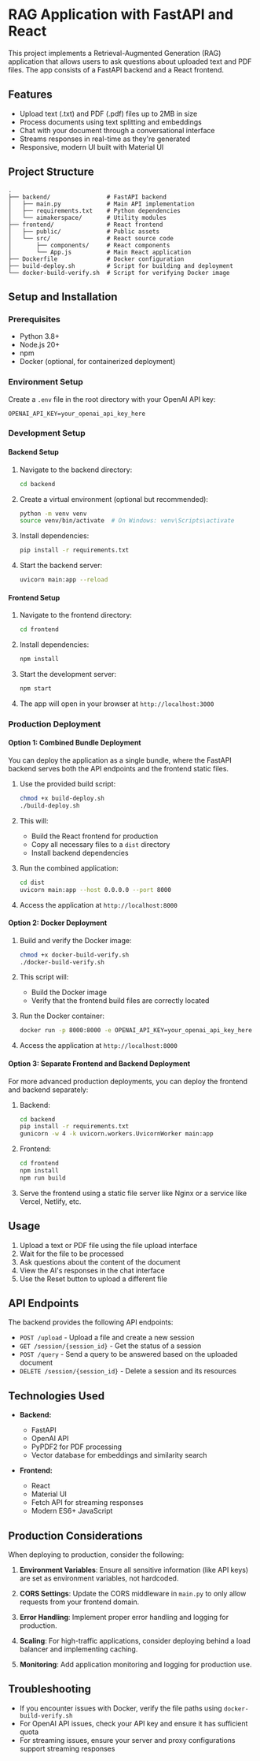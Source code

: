 # RAG Application with FastAPI and React

This project implements a Retrieval-Augmented Generation (RAG) application that allows users to ask questions about uploaded text and PDF files. The app consists of a FastAPI backend and a React frontend.

## Features

- Upload text (.txt) and PDF (.pdf) files up to 2MB in size
- Process documents using text splitting and embeddings
- Chat with your document through a conversational interface
- Streams responses in real-time as they're generated
- Responsive, modern UI built with Material UI

## Project Structure

```
.
├── backend/                # FastAPI backend
│   ├── main.py             # Main API implementation
│   ├── requirements.txt    # Python dependencies
│   └── aimakerspace/       # Utility modules
├── frontend/               # React frontend
│   ├── public/             # Public assets
│   └── src/                # React source code
│       ├── components/     # React components
│       └── App.js          # Main React application
├── Dockerfile              # Docker configuration
├── build-deploy.sh         # Script for building and deployment
└── docker-build-verify.sh  # Script for verifying Docker image
```

## Setup and Installation

### Prerequisites

- Python 3.8+
- Node.js 20+
- npm
- Docker (optional, for containerized deployment)

### Environment Setup

Create a `.env` file in the root directory with your OpenAI API key:

```
OPENAI_API_KEY=your_openai_api_key_here
```

### Development Setup

#### Backend Setup

1. Navigate to the backend directory:

   ```bash
   cd backend
   ```

2. Create a virtual environment (optional but recommended):

   ```bash
   python -m venv venv
   source venv/bin/activate  # On Windows: venv\Scripts\activate
   ```

3. Install dependencies:

   ```bash
   pip install -r requirements.txt
   ```

4. Start the backend server:
   ```bash
   uvicorn main:app --reload
   ```

#### Frontend Setup

1. Navigate to the frontend directory:

   ```bash
   cd frontend
   ```

2. Install dependencies:

   ```bash
   npm install
   ```

3. Start the development server:

   ```bash
   npm start
   ```

4. The app will open in your browser at `http://localhost:3000`

### Production Deployment

#### Option 1: Combined Bundle Deployment

You can deploy the application as a single bundle, where the FastAPI backend serves both the API endpoints and the frontend static files.

1. Use the provided build script:

   ```bash
   chmod +x build-deploy.sh
   ./build-deploy.sh
   ```

2. This will:

   - Build the React frontend for production
   - Copy all necessary files to a `dist` directory
   - Install backend dependencies

3. Run the combined application:

   ```bash
   cd dist
   uvicorn main:app --host 0.0.0.0 --port 8000
   ```

4. Access the application at `http://localhost:8000`

#### Option 2: Docker Deployment

1. Build and verify the Docker image:

   ```bash
   chmod +x docker-build-verify.sh
   ./docker-build-verify.sh
   ```

2. This script will:

   - Build the Docker image
   - Verify that the frontend build files are correctly located

3. Run the Docker container:

   ```bash
   docker run -p 8000:8000 -e OPENAI_API_KEY=your_openai_api_key_here pythonic-rag:latest
   ```

4. Access the application at `http://localhost:8000`

#### Option 3: Separate Frontend and Backend Deployment

For more advanced production deployments, you can deploy the frontend and backend separately:

1. Backend:

   ```bash
   cd backend
   pip install -r requirements.txt
   gunicorn -w 4 -k uvicorn.workers.UvicornWorker main:app
   ```

2. Frontend:

   ```bash
   cd frontend
   npm install
   npm run build
   ```

3. Serve the frontend using a static file server like Nginx or a service like Vercel, Netlify, etc.

## Usage

1. Upload a text or PDF file using the file upload interface
2. Wait for the file to be processed
3. Ask questions about the content of the document
4. View the AI's responses in the chat interface
5. Use the Reset button to upload a different file

## API Endpoints

The backend provides the following API endpoints:

- `POST /upload` - Upload a file and create a new session
- `GET /session/{session_id}` - Get the status of a session
- `POST /query` - Send a query to be answered based on the uploaded document
- `DELETE /session/{session_id}` - Delete a session and its resources

## Technologies Used

- **Backend:**

  - FastAPI
  - OpenAI API
  - PyPDF2 for PDF processing
  - Vector database for embeddings and similarity search

- **Frontend:**
  - React
  - Material UI
  - Fetch API for streaming responses
  - Modern ES6+ JavaScript

## Production Considerations

When deploying to production, consider the following:

1. **Environment Variables**: Ensure all sensitive information (like API keys) are set as environment variables, not hardcoded.

2. **CORS Settings**: Update the CORS middleware in `main.py` to only allow requests from your frontend domain.

3. **Error Handling**: Implement proper error handling and logging for production.

4. **Scaling**: For high-traffic applications, consider deploying behind a load balancer and implementing caching.

5. **Monitoring**: Add application monitoring and logging for production use.

## Troubleshooting

- If you encounter issues with Docker, verify the file paths using `docker-build-verify.sh`
- For OpenAI API issues, check your API key and ensure it has sufficient quota
- For streaming issues, ensure your server and proxy configurations support streaming responses
